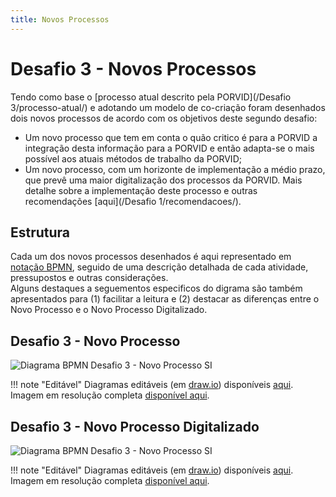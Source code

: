 ```yaml
---
title: Novos Processos
---
```


# Desafio 3 - Novos Processos

Tendo como base o [processo atual descrito pela PORVID](/Desafio 3/processo-atual/) e adotando um modelo de co-criação foram desenhados dois novos processos de acordo com os objetivos deste segundo desafio:

+ Um novo processo que tem em conta o quão critico é para a PORVID a integração desta informação para a PORVID e então adapta-se o mais possível aos atuais métodos de trabalho da PORVID;
+ Um novo processo, com um horizonte de implementação a médio prazo, que prevê uma maior digitalização dos processos da PORVID. Mais detalhe sobre a implementação deste processo e outras recomendações [aqui](/Desafio 1/recomendacoes/).

## Estrutura

Cada um dos novos processos desenhados é aqui representado em [notação BPMN](https://wikipedia.org/wiki/Business_Process_Model_and_Notation), seguido de uma descrição detalhada de cada atividade, pressupostos e outras considerações.  
Alguns destaques a seguementos especificos do digrama são também apresentados para (1) facilitar a leitura e (2) destacar as diferenças entre o Novo Processo e o Novo Processo Digitalizado.

## Desafio 3 - Novo Processo

![Diagrama BPMN Desafio 3 - Novo Processo SI](/diagramas/desafio3/export/desafio3-novo.png)

!!! note "Editável"
    Diagramas editáveis (em [draw.io](https://diagrams.net)) disponíveis [aqui](/diagramas/desafio3/desafio3-novo.drawio).  
    Imagem em resolução completa [disponível aqui](/diagramas/desafio3/export/desafio3-novo.png).

## Desafio 3 - Novo Processo Digitalizado

![Diagrama BPMN Desafio 3 - Novo Processo SI](/diagramas/desafio3/export/desafio3-novo-SI.png)

!!! note "Editável"
    Diagramas editáveis (em [draw.io](https://diagrams.net)) disponíveis [aqui](/diagramas/desafio3/desafio3-novo-SI.drawio).  
    Imagem em resolução completa [disponível aqui](/diagramas/desafio3/export/desafio3-novo-SI.png).

